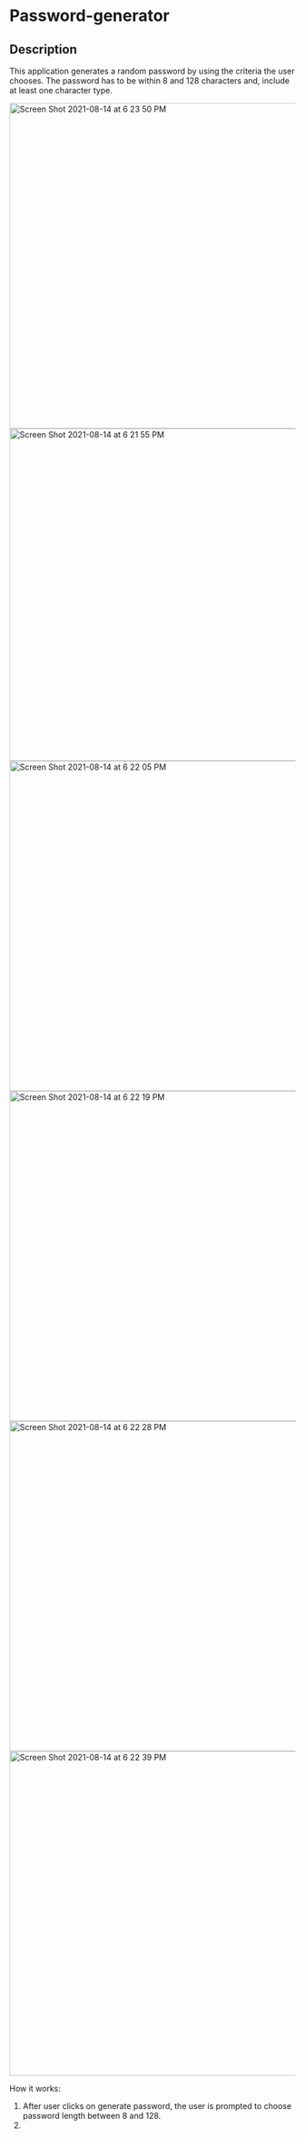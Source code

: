 # Password-generator

## Description

This application generates a random password by using the criteria the user chooses. The password has to be within 8 and 128 characters and, include at least one character type.


<img width="574" alt="Screen Shot 2021-08-14 at 6 23 50 PM" src="https://user-images.githubusercontent.com/76274620/129461778-f988769a-1245-4e06-8612-9e32b3d68459.png">
<img width="586" alt="Screen Shot 2021-08-14 at 6 21 55 PM" src="https://user-images.githubusercontent.com/76274620/129461833-db445c7f-c8ab-43e9-8ede-fc5c7c87e2d0.png">

<img width="582" alt="Screen Shot 2021-08-14 at 6 22 05 PM" src="https://user-images.githubusercontent.com/76274620/129461838-47f08298-5131-43ca-af49-b92018101a9b.png">

<img width="582" alt="Screen Shot 2021-08-14 at 6 22 19 PM" src="https://user-images.githubusercontent.com/76274620/129461841-c19dfaaa-9646-4866-a427-a5dc40b45436.png">

<img width="582" alt="Screen Shot 2021-08-14 at 6 22 28 PM" src="https://user-images.githubusercontent.com/76274620/129461849-ca92581d-2778-4bdd-8b59-934610a4e30e.png">

<img width="572" alt="Screen Shot 2021-08-14 at 6 22 39 PM" src="https://user-images.githubusercontent.com/76274620/129461854-f90384b1-75b7-41c9-916f-151a03eb1172.png">





How it works:

1. After user clicks on generate password, the user is prompted to choose password length between 8 and 128.
2. 
